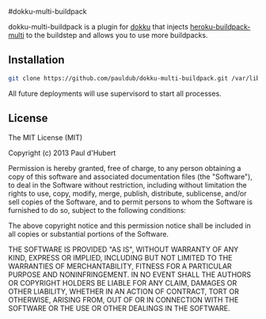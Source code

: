 #dokku-multi-buildpack

dokku-multi-buildpack is a plugin for [dokku][dokku] that injects
[heroku-buildpack-multi](https://github.com/ddollar/heroku-buildpack-multi) to the buildstep and allows you to use more buildpacks.

## Installation

```sh
git clone https://github.com/pauldub/dokku-multi-buildpack.git /var/lib/dokku/plugins/dokku-multi-buildpack
```

All future deployments will use supervisord to start all processes.

## License

The MIT License (MIT)

Copyright (c) 2013 Paul d'Hubert

Permission is hereby granted, free of charge, to any person obtaining a copy
of this software and associated documentation files (the "Software"), to deal
in the Software without restriction, including without limitation the rights
to use, copy, modify, merge, publish, distribute, sublicense, and/or sell
copies of the Software, and to permit persons to whom the Software is
furnished to do so, subject to the following conditions:

The above copyright notice and this permission notice shall be included in
all copies or substantial portions of the Software.

THE SOFTWARE IS PROVIDED "AS IS", WITHOUT WARRANTY OF ANY KIND, EXPRESS OR
IMPLIED, INCLUDING BUT NOT LIMITED TO THE WARRANTIES OF MERCHANTABILITY,
FITNESS FOR A PARTICULAR PURPOSE AND NONINFRINGEMENT. IN NO EVENT SHALL THE
AUTHORS OR COPYRIGHT HOLDERS BE LIABLE FOR ANY CLAIM, DAMAGES OR OTHER
LIABILITY, WHETHER IN AN ACTION OF CONTRACT, TORT OR OTHERWISE, ARISING FROM,
OUT OF OR IN CONNECTION WITH THE SOFTWARE OR THE USE OR OTHER DEALINGS IN THE
SOFTWARE.

[dokku]: https://github.com/progrium/dokku
[super]: http://supervisord.org
